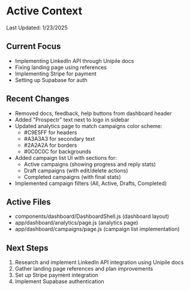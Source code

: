 # Active Context

Last Updated: 1/23/2025

## Current Focus
- Implementing LinkedIn API through Unipile docs
- Fixing landing page using references
- Implementing Stripe for payment
- Setting up Supabase for auth

## Recent Changes
- Removed docs, feedback, help buttons from dashboard header
- Added "Prospectr" text next to logo in sidebar
- Updated analytics page to match campaigns color scheme:
  - #C9E5FF for headers
  - #A3A3A3 for secondary text
  - #2A2A2A for borders
  - #0C0C0C for backgrounds
- Added campaign list UI with sections for:
  - Active campaigns (showing progress and reply stats)
  - Draft campaigns (with edit/delete actions)
  - Completed campaigns (with final stats)
- Implemented campaign filters (All, Active, Drafts, Completed)

## Active Files
- components/dashboard/DashboardShell.js (dashboard layout)
- app/dashboard/analytics/page.js (analytics page)
- app/dashboard/campaigns/page.js (campaign list implementation)

## Next Steps
1. Research and implement LinkedIn API integration using Unipile docs
2. Gather landing page references and plan improvements
3. Set up Stripe payment integration
4. Implement Supabase authentication
